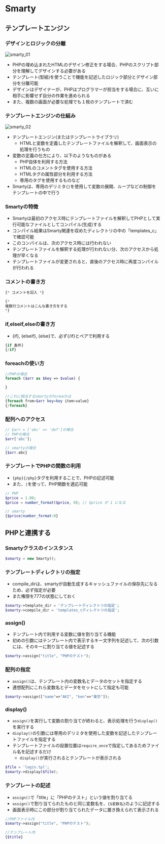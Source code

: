 # Smarty

## テンプレートエンジン

### デザインとロジックの分離

![smarty_01](image/smarty_01.png)

* PHPの埋め込まれたHTMLのデザイン修正をする場合、PHPのスクリプト部分を理解してデザインする必要がある
* テンプレート(型紙)を使うことで機能を記述したロジック部分とデザイン部分を分離可能
* デザインはデザイナーが、PHPはプログラマーが担当をする場合に、互いに相手に影響せず自分の作業を進められる
* また、複数の画面が必要な処理でも１枚のテンプレートで済む

### テンプレートエンジンの仕組み

![smarty_02](image/smarty_02.png)

* テンプレートエンジン(またはテンプレートライブラリ)
    * HTMLと変数を定義したテンプレートファイルを解釈して、画面表示の処理を行うもの
* 変数の定義の仕方により、以下のようなものがある
    * PHP自体を利用する方法
    * HTMLのコメントタグを使用する方法
    * HTMLタグの属性部分を利用する方法
    * 専用のタグを使用するものなど
* Smartyは、専用のデリミタ`{}`を使用して変数の展開、ループなどの制御をテンプレートの中で行う

### Smartyの特徴

* Smartyは最初のアクセス時にテンプレートファイルを解釈してPHPとして実行可能なファイルとしてコンパイル(生成)する
* コンパイル結果はSmarty関連を収めたディレクトリの中の「templates_c」で確認可能
* このコンパイルは、次のアクセス時には行われない
* テンプレートファイルを解釈する処理が行われない分、次のアクセスから処理が早くなる
* テンプレートファイルが変更されると、直後のアクセス時に再度コンパイルが行われる

### コメントの書き方

```php
{* コメントを記入 *}

{*
複数行コメントはこんな書き方をする
*}
```

### if,elseif,elseの書き方

* {if}, {elseif}, {else}で、必ず{/if}とペアで利用する

```php
{if 条件}
{/if}
```

### foreachの使い方

```php
//PHPの場合
foreach ($arr as $key => $value) {

}

//これに相当するsmartyのforeachは
{foreach from=$arr key=key item=value}
{/foreach}
```

### 配列へのアクセス

```php
// $arr = ['abc' => 'def']の場合
// PHPの場合
$arr['abc'];

// smartyの場合
{$arr.abc}
```

### テンプレートでPHPの関数の利用

* `{php}{/php}`タグを利用することで、PHPの記述可能
* また、`|`を使って、PHP関数を適応可能

```php
// PHP
$price = 1.00;
$price = number_format($price, 0); // $price が 1 になる

// smarty
{$price|number_format:0}
```

## PHPと連携する

### Smartyクラスのインスタンス

```php
$smarty = new Smarty();
```

### テンプレートディレクトリの指定

* compile_dirは、smartyが自動生成するキャッシュファイルの保存先になるため、必ず指定が必要
* また権限を777の状態にしておく

```php
$smarty->template_dir = 'テンプレートディレクトリの指定';
$smarty->compile_dir = 'templates_cディレクトリの指定';
```

### assign()

* テンプレート内で利用する変数に値を割り当てる機能
* 初めの引数にはテンプレート内で表示するキー文字列を記述して、次の引数には、そのキーに割り当てる値を記述する

```php
$smarty->assign("title", "PHPのテスト");
```

### 配列の指定

* `assign()`は、テンプレート内の変数名とデータのセットを指定する
* 連想配列にこれら変数名とデータをセットにして指定も可能

```php
$smarty->assign(["name"=>"AKI", "ken"=>"東京"]);
```

### display()

* `assign()`を実行して変数の割り当てが終わると、表示処理を行う`display()`を実行する
* `display()`の引数には専用のデリミタを使用した変数を記述したテンプレートファイルを指定する
* テンプレートファイルの設置位置は`require_once`で指定してあるためファイル名を記述するだけ
    * `display()`が実行されるとテンプレートが表示される

```php
$file = 'login.tpl';
$smarty->display($file);
```

### テンプレートの記述

* `assign()`で「title」に「PHPのテスト」という値を割り当てる
* `assign()`で割り当てられたものと同じ変数名を、`{$変数名}`のように記述する
* 画面表示時にこの部分が割り当てられたデータに置き換えられて表示される

```php
//PHPファイル内
$smarty->assign("title", "PHPのテスト");

//テンプレート内
{$title}
```

